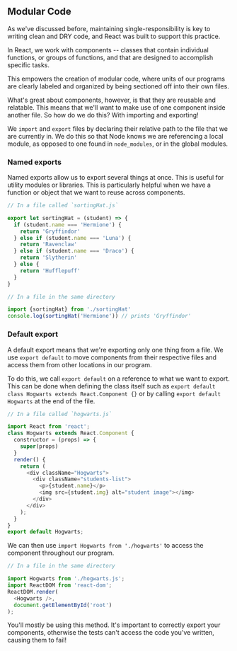 ## Modular Code
As we've discussed before, maintaining single-responsibility is key to writing clean and DRY code, and React was built to support this practice.

In React, we work with components -- classes that contain individual functions, or groups of functions, and that are designed to accomplish specific tasks.

This empowers the creation of modular code, where units of our programs are clearly labeled and organized by being sectioned off into their own files.

What's great about components, however, is that they are reusable and relatable. This means that we'll want to make use of one component inside another file. So how do we do this? With importing and exporting!

We `import` and `export` files by declaring their relative path to the file that we are currently in. We do this so that Node knows we are referencing a local module, as opposed to one found in `node_modules`, or in the global modules.

### Named exports
Named exports allow us to export several things at once. This is useful for utility modules or libraries. This is particularly helpful when we have a function or object that we want to reuse across components.

```js
// In a file called `sortingHat.js`

export let sortingHat = (student) => {
  if (student.name === 'Hermione') {
    return 'Gryffindor'
  } else if (student.name === 'Luna') {
    return 'Ravenclaw'
  } else if (student.name === 'Draco') {
    return 'Slytherin'
  } else {
    return 'Hufflepuff'
  }
}
```
```js
// In a file in the same directory

import {sortingHat} from './sortingHat'
console.log(sortingHat('Hermione')) // prints 'Gryffindor'
```
### Default export
A default export means that we're exporting only one thing from a file. We use `export default` to move components from their respective files and access them from other locations in our program.

To do this, we call `export default` on a reference to what we want to export. This can be done when defining the class itself such as `export default class Hogwarts extends React.Component {}` or by calling `export default Hogwarts` at the end of the file.

```js
// In a file called `hogwarts.js`

import React from 'react';
class Hogwarts extends React.Component {
  constructor = (props) => {
    super(props)
  }
  render() {
    return (
      <div className="Hogwarts">
        <div className="students-list">
          <p>{student.name}</p>
          <img src={student.img} alt="student image"></img>
        </div>
      </div>
    );
  }
}
export default Hogwarts;
```
We can then use `import Hogwarts from './hogwarts'` to access the component throughout our program.

```js
// In a file in the same directory

import Hogwarts from './hogwarts.js';
import ReactDOM from 'react-dom';
ReactDOM.render(
  <Hogwarts />,
  document.getElementById('root')
);

```
You'll mostly be using this method. It's important to correctly export your components, otherwise the tests can't access the code you've written, causing them to fail!
